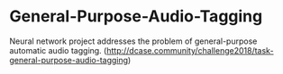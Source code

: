 # General-Purpose-Audio-Tagging
Neural network project addresses the problem of general-purpose automatic audio tagging. (http://dcase.community/challenge2018/task-general-purpose-audio-tagging)
